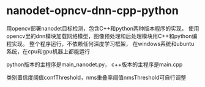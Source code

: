 # nanodet-opncv-dnn-cpp-python
用opencv部署nanodet目标检测，包含C++和python两种版本程序的实现，
使用opencv里的dnn模块加载网络模型，图像预处理和后处理模块用C++和python编程实现。
整个程序运行，不依赖任何深度学习框架，
在windows系统和ubuntu系统，在cpu和gpu机器上都能运行

python版本的主程序是main_nanodet.py， c++版本的主程序是main.cpp

类别置信度阈值confThreshold，nms重叠率阈值nmsThreshold可自行调整
